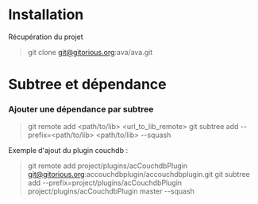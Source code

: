 Installation
============

Récupération du projet

 > git clone git@gitorious.org:ava/ava.git


Subtree et dépendance
=====================

### Ajouter une dépendance par subtree

> git remote add <path/to/lib> <url_to_lib_remote> 
> git subtree add --prefix=<path/to/lib> <path/to/lib> <branch> --squash

Exemple d'ajout du plugin couchdb :

> git remote add project/plugins/acCouchdbPlugin git@gitorious.org:accouchdbplugin/accouchdbplugin.git
> git subtree add --prefix=project/plugins/acCouchdbPlugin project/plugins/acCouchdbPlugin master --squash


